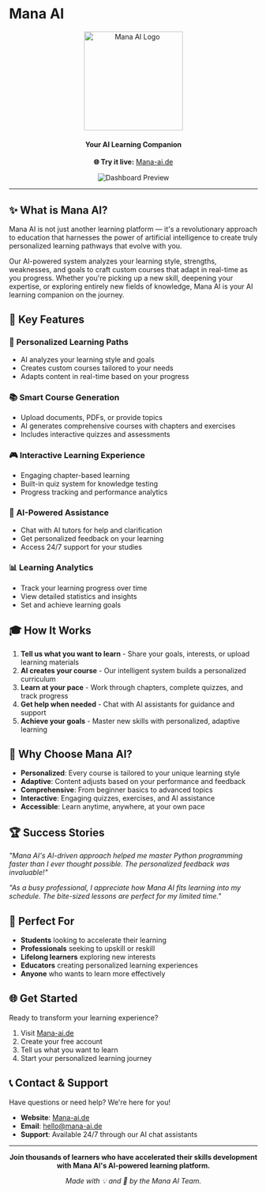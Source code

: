 # Mana AI

<div align="center">
  <img src="https://github.com/M4RKUS28/Mana/blob/main/frontend/public/logo_white.png?raw=true" alt="Mana AI Logo" width="200">

#### Your AI Learning Companion

**🌐 Try it live:** [Mana-ai.de](https://Mana-ai.de)

![Dashboard Preview](https://github.com/M4RKUS28/Mana/blob/main/doc/dashboard_white.png?raw=true)

</div>

---

## ✨ What is Mana AI?

Mana AI is not just another learning platform — it's a revolutionary approach to education that harnesses the power of artificial intelligence to create truly personalized learning pathways that evolve with you.

Our AI-powered system analyzes your learning style, strengths, weaknesses, and goals to craft custom courses that adapt in real-time as you progress. Whether you're picking up a new skill, deepening your expertise, or exploring entirely new fields of knowledge, Mana AI is your AI learning companion on the journey.

## 🚀 Key Features

### 🎯 **Personalized Learning Paths**

- AI analyzes your learning style and goals
- Creates custom courses tailored to your needs
- Adapts content in real-time based on your progress

### 📚 **Smart Course Generation**

- Upload documents, PDFs, or provide topics
- AI generates comprehensive courses with chapters and exercises
- Includes interactive quizzes and assessments

### 🎮 **Interactive Learning Experience**

- Engaging chapter-based learning
- Built-in quiz system for knowledge testing
- Progress tracking and performance analytics

### 💬 **AI-Powered Assistance**

- Chat with AI tutors for help and clarification
- Get personalized feedback on your learning
- Access 24/7 support for your studies

### 📊 **Learning Analytics**

- Track your learning progress over time
- View detailed statistics and insights
- Set and achieve learning goals

## 🎓 How It Works

1. **Tell us what you want to learn** - Share your goals, interests, or upload learning materials
2. **AI creates your course** - Our intelligent system builds a personalized curriculum
3. **Learn at your pace** - Work through chapters, complete quizzes, and track progress
4. **Get help when needed** - Chat with AI assistants for guidance and support
5. **Achieve your goals** - Master new skills with personalized, adaptive learning

## 🌟 Why Choose Mana AI?

- **Personalized**: Every course is tailored to your unique learning style
- **Adaptive**: Content adjusts based on your performance and feedback
- **Comprehensive**: From beginner basics to advanced topics
- **Interactive**: Engaging quizzes, exercises, and AI assistance
- **Accessible**: Learn anytime, anywhere, at your own pace

## 🏆 Success Stories

_"Mana AI's AI-driven approach helped me master Python programming faster than I ever thought possible. The personalized feedback was invaluable!"_

_"As a busy professional, I appreciate how Mana AI fits learning into my schedule. The bite-sized lessons are perfect for my limited time."_

## 🎯 Perfect For

- **Students** looking to accelerate their learning
- **Professionals** seeking to upskill or reskill
- **Lifelong learners** exploring new interests
- **Educators** creating personalized learning experiences
- **Anyone** who wants to learn more effectively

## 🌐 Get Started

Ready to transform your learning experience?

1. Visit [Mana-ai.de](https://Mana-ai.de)
2. Create your free account
3. Tell us what you want to learn
4. Start your personalized learning journey

## 📞 Contact & Support

Have questions or need help? We're here for you!

- **Website**: [Mana-ai.de](https://Mana-ai.de)
- **Email**: hello@mana-ai.de
- **Support**: Available 24/7 through our AI chat assistants

---

<div align="center">

**Join thousands of learners who have accelerated their skills development with Mana AI's AI-powered learning platform.**

_Made with 💡 and 🧠 by the Mana AI Team._

</div>
